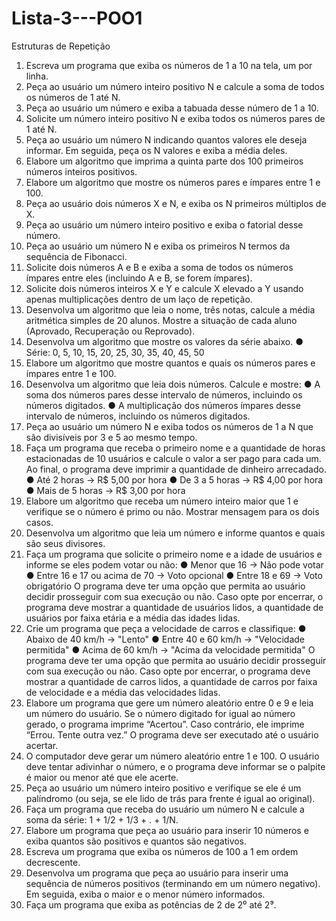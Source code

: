 # Lista-3---POO1
Estruturas de Repetição
1. Escreva um programa que exiba os números de 1 a 10 na tela, um por linha. 
2. Peça ao usuário um número inteiro positivo N e calcule a soma de todos os números de 1 até N. 
3. Peça ao usuário um número e exiba a tabuada desse número de 1 a 10. 
4. Solicite um número inteiro positivo N e exiba todos os números pares de 1 até N. 
5. Peça ao usuário um número N indicando quantos valores ele deseja informar. Em seguida, peça os N 
valores e exiba a média deles. 
6. Elabore um algoritmo que imprima a quinta parte dos 100 primeiros números inteiros positivos. 
7. Elabore um algoritmo que mostre os números pares e ímpares entre 1 e 100. 
8. Peça ao usuário dois números X e N, e exiba os N primeiros múltiplos de X. 
9. Peça ao usuário um número inteiro positivo e exiba o fatorial desse número. 
10. Peça ao usuário um número N e exiba os primeiros N termos da sequência de Fibonacci. 
11. Solicite dois números A e B e exiba a soma de todos os números ímpares entre eles (incluindo A e B, 
se forem ímpares). 
12. Solicite dois números inteiros X e Y e calcule X elevado a Y usando apenas multiplicações dentro de 
um laço de repetição. 
13. Desenvolva um algoritmo que leia o nome, três notas, calcule a média aritmética simples de 20 
alunos. Mostre a situação de cada aluno (Aprovado, Recuperação ou Reprovado). 
14. Desenvolva um algoritmo que mostre os valores da série abaixo. 
● Série: 0, 5, 10, 15, 20, 25, 30, 35, 40, 45, 50 
15. Elabore um algoritmo que mostre quantos e quais os números pares e ímpares entre 1 e 100. 
16. Desenvolva um algoritmo que leia dois números. Calcule e mostre: 
● A soma dos números pares desse intervalo de números, incluindo os números digitados. 
● A multiplicação dos números ímpares desse intervalo de números, incluindo os números 
digitados. 
17. Peça ao usuário um número N e exiba todos os números de 1 a N que são divisíveis por 3 e 5 ao 
mesmo tempo. 
18. Faça um programa que receba o primeiro nome e a quantidade de horas estacionadas de 10 usuários 
e calcule o valor a ser pago para cada um. Ao final, o programa deve imprimir a quantidade de dinheiro 
arrecadado. 
● Até 2 horas → R$ 5,00 por hora 
● De 3 a 5 horas → R$ 4,00 por hora 
● Mais de 5 horas → R$ 3,00 por hora 
19. Elabore um algoritmo que receba um número inteiro maior que 1 e verifique se o número é primo ou 
não. Mostrar mensagem para os dois casos. 
20. Desenvolva um algoritmo que leia um número e informe quantos e quais são seus divisores. 
21. Faça um programa que solicite o primeiro nome e a idade de usuários e informe se eles podem votar 
ou não: 
● Menor que 16 → Não pode votar 
● Entre 16 e 17 ou acima de 70 → Voto opcional 
● Entre 18 e 69 → Voto obrigatório 
O programa deve ter uma opção que permita ao usuário decidir prosseguir com sua execução ou 
não. Caso opte por encerrar, o programa deve mostrar a quantidade de usuários lidos, a quantidade de 
usuários por faixa etária e a média das idades lidas. 
22. Crie um programa que peça a velocidade de carros e classifique: 
● Abaixo de 40 km/h → "Lento" 
● Entre 40 e 60 km/h → "Velocidade permitida" 
● Acima de 60 km/h → "Acima da velocidade permitida" 
O programa deve ter uma opção que permita ao usuário decidir prosseguir com sua execução ou 
não. Caso opte por encerrar, o programa deve mostrar a quantidade de carros lidos, a quantidade de 
carros por faixa de velocidade e a média das velocidades lidas. 
23. Elabore um programa que gere um número aleatório entre 0 e 9 e leia um número do usuário. Se o 
número digitado for igual ao número gerado, o programa imprime “Acertou”. Caso contrário, ele imprime 
“Errou. Tente outra vez.” O programa deve ser executado até o usuário acertar. 
24. O computador deve gerar um número aleatório entre 1 e 100. O usuário deve tentar adivinhar o 
número, e o programa deve informar se o palpite é maior ou menor até que ele acerte. 
25. Peça ao usuário um número inteiro positivo e verifique se ele é um palíndromo (ou seja, se ele lido de 
trás para frente é igual ao original). 
26. Faça um programa que receba do usuário um número N e calcule a soma da série: 1 + 1/2 + 1/3 + . + 
1/N. 
27. Elabore um programa que peça ao usuário para inserir 10 números e exiba quantos são positivos e 
quantos são negativos. 
28. Escreva um programa que exiba os números de 100 a 1 em ordem decrescente. 
29. Desenvolva um programa que peça ao usuário para inserir uma sequência de números positivos 
(terminando em um número negativo). Em seguida, exiba o maior e o menor número informados. 
30. Faça um programa que exiba as potências de 2 de 2⁰ até 2⁹.
